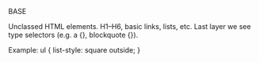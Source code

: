 BASE

Unclassed HTML elements.
H1–H6, basic links, lists, etc.
Last layer we see type
selectors (e.g. a {},
blockquote {}).

Example:
ul {
	list-style: square outside;
}